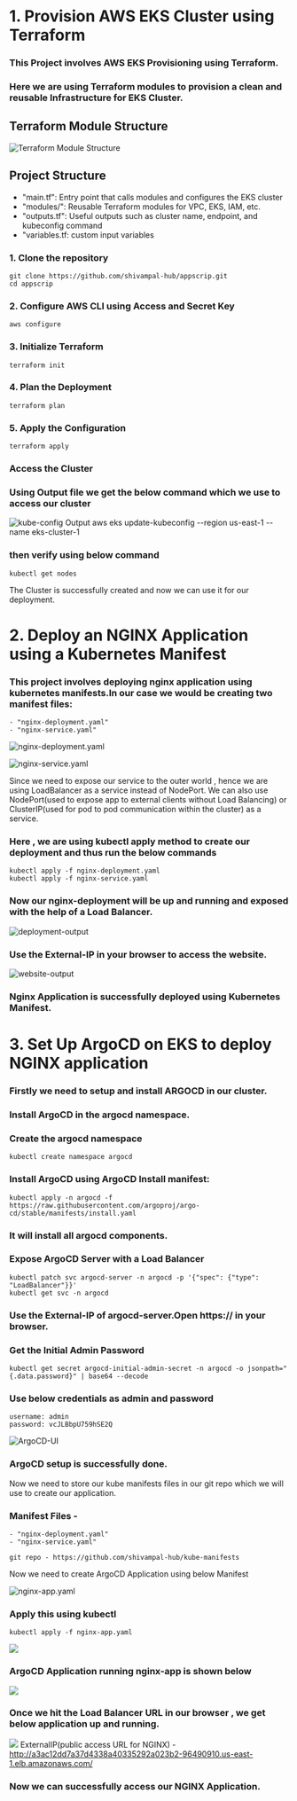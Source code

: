 # 1. Provision AWS EKS Cluster using Terraform

### This Project involves AWS EKS Provisioning using Terraform.
### Here we are using Terraform modules to provision a clean and reusable Infrastructure for EKS Cluster.

## Terraform Module Structure
![Terraform Module Structure](ss/module_structure.png)

## Project Structure
- "main.tf": Entry point that calls modules and configures the EKS cluster
- "modules/": Reusable Terraform modules for VPC, EKS, IAM, etc.
- "outputs.tf": Useful outputs such as cluster name, endpoint, and kubeconfig command
- "variables.tf: custom input variables

### 1. Clone the repository
    git clone https://github.com/shivampal-hub/appscrip.git
    cd appscrip

### 2. Configure AWS CLI using Access and Secret Key
    aws configure

### 3. Initialize Terraform
    terraform init
    
### 4. Plan the Deployment
    terraform plan
### 5. Apply the Configuration
    terraform apply

### Access the Cluster
### Using Output file we get the below command which we use to access our cluster
![kube-config Output](ss/kube-config-output.png)
    aws eks update-kubeconfig --region us-east-1 --name eks-cluster-1

### then verify using below command
    kubectl get nodes

 The Cluster is successfully  created and now we can use it for our deployment.

# 2. Deploy an NGINX Application using a Kubernetes Manifest

### This project involves deploying nginx application using kubernetes manifests.In our case we would be creating two manifest files:
    - "nginx-deployment.yaml"
    - "nginx-service.yaml"

![nginx-deployment.yaml](ss/nginx-deployment.png)

![nginx-service.yaml](ss/nginx-service.png)

Since we need to expose our service to the outer world , hence we are using LoadBalancer as a service instead of NodePort.
We can also use NodePort(used to expose app to external clients without Load Balancing) or ClusterIP(used for pod to pod communication within the cluster) as a service.

### Here , we are using kubectl apply method to create our deployment and thus run the below commands
    kubectl apply -f nginx-deployment.yaml
    kubectl apply -f nginx-service.yaml

### Now our nginx-deployment will be up and running and exposed with the help of a Load Balancer.
![deployment-output](ss/deployment-output.png)

### Use the External-IP in your browser to access the website.
![website-output](ss/website-output.png)


### Nginx Application is successfully deployed using Kubernetes Manifest.

# 3. Set Up ArgoCD on EKS to deploy NGINX application
###  Firstly we need to setup and install ARGOCD in our cluster.
###  Install ArgoCD in the argocd namespace.

### Create the argocd namespace
    kubectl create namespace argocd
        
### Install ArgoCD using ArgoCD Install manifest:
    kubectl apply -n argocd -f https://raw.githubusercontent.com/argoproj/argo-cd/stable/manifests/install.yaml
### It will install all argocd components.

### Expose ArgoCD Server with a Load Balancer
    kubectl patch svc argocd-server -n argocd -p '{"spec": {"type": "LoadBalancer"}}'
    kubectl get svc -n argocd

### Use the External-IP of argocd-server.Open https://<external-ip> in your browser.
        
### Get the Initial Admin Password
    kubectl get secret argocd-initial-admin-secret -n argocd -o jsonpath="{.data.password}" | base64 --decode
    
### Use below credentials as admin and password
    username: admin
    password: vcJLBbpU759hSE2Q

![ArgoCD-UI](ss/argocd-ui.png)

### ArgoCD setup is successfully done.

Now we need to store our kube manifests files in our git repo which we will use to create our application.

### Manifest Files -
    - "nginx-deployment.yaml"
    - "nginx-service.yaml"

    git repo - https://github.com/shivampal-hub/kube-manifests

Now we need to create ArgoCD Application using below Manifest

![nginx-app.yaml](ss/nginx-app.png)

### Apply this using kubectl
    kubectl apply -f nginx-app.yaml

![](ss/kubectl-output.png)
### ArgoCD Application running nginx-app is shown below
![](ss/argocdapp-output.png)
### Once we hit the Load Balancer URL in our browser , we get below application up and running. 
![](ss/website-output.png)
ExternalIP(public access URL for NGINX) - http://a3ac12dd7a37d4338a40335292a023b2-96490910.us-east-1.elb.amazonaws.com/

### Now we can successfully access our NGINX Application.




